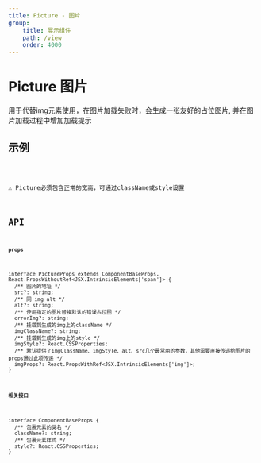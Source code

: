 ```yaml
---
title: Picture - 图片
group:
    title: 展示组件
    path: /view
    order: 4000
---
```


# Picture 图片

用于代替img元素使用，在图片加载失败时，会生成一张友好的占位图片, 并在图片加载过程中增加加载提示

## 示例
<code src="./demo.tsx" />

⚠ Picture必须包含正常的宽高，可通过className或style设置

## API
**`props`**
```tsx | pure
interface PictureProps extends ComponentBaseProps, React.PropsWithoutRef<JSX.IntrinsicElements['span']> {
  /** 图片的地址 */
  src?: string;
  /** 同 img alt */
  alt?: string;
  /** 使用指定的图片替换默认的错误占位图 */
  errorImg?: string;
  /** 挂载到生成的img上的className */
  imgClassName?: string;
  /** 挂载到生成的img上的style */
  imgStyle?: React.CSSProperties;
  /** 默认提供了imgClassName、imgStyle、alt、src几个最常用的参数，其他需要直接传递给图片的props通过此项传递 */
  imgProps?: React.PropsWithRef<JSX.IntrinsicElements['img']>;
}
```

**`相关接口`**
```tsx | pure
interface ComponentBaseProps {
  /** 包裹元素的类名 */
  className?: string;
  /** 包裹元素样式 */
  style?: React.CSSProperties;
}
```
